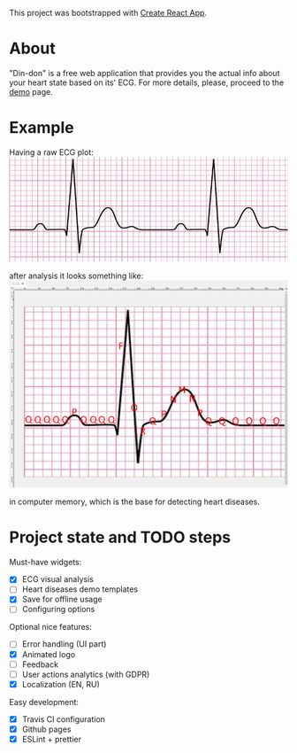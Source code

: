 This project was bootstrapped with [Create React App](https://github.com/facebookincubator/create-react-app).

# About
"Din-don" is a free web application that provides you the actual info about your heart state based on its' ECG.
For more details, please, proceed to the [demo](https://goodwin64.github.io/din-don-heart/) page.

# Example
Having a raw ECG plot:
![ECG before](public/ECG-1.jpg "Before analysing")

after analysis it looks something like:
![ECG after](public/ECG-1-result.jpg "After analysing")

in computer memory, which is the base for detecting heart diseases.

# Project state and TODO steps
Must-have widgets:
- [x] ECG visual analysis
- [ ] Heart diseases demo templates
- [x] Save for offline usage
- [ ] Configuring options

Optional nice features:
- [ ] Error handling (UI part)
- [x] Animated logo
- [ ] Feedback
- [ ] User actions analytics (with GDPR)
- [x] Localization (EN, RU)

Easy development:
- [x] Travis CI configuration
- [x] Github pages
- [x] ESLint + prettier

